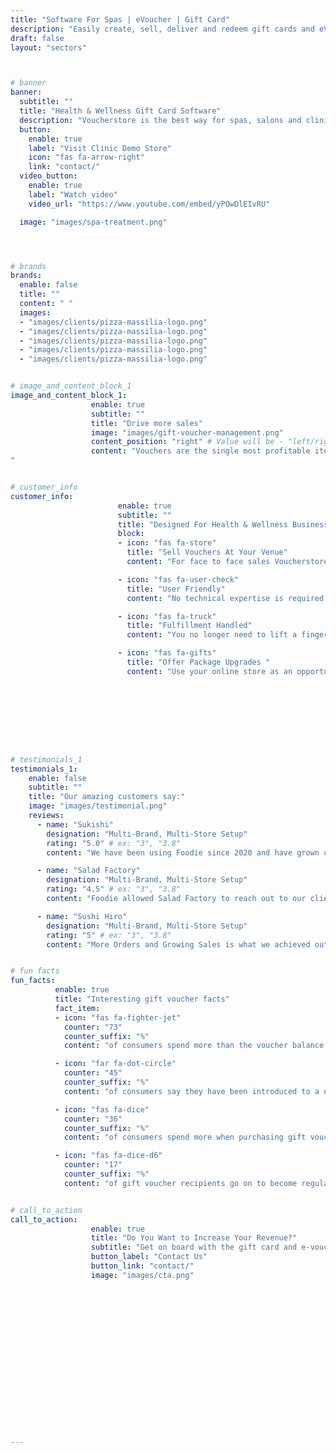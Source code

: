 ```yaml
---
title: "Software For Spas | eVoucher | Gift Card"
description: "Easily create, sell, deliver and redeem gift cards and eVouchers with Voucherstore, the simple, secure and reliable gift voucher software."
draft: false
layout: "sectors"



# banner
banner:
  subtitle: ""
  title: "Health & Wellness Gift Card Software"
  description: "Voucherstore is the best way for spas, salons and clinics to sell eVouchers and gift cards online or in store."
  button:
    enable: true
    label: "Visit Clinic Demo Store"
    icon: "fas fa-arrow-right"
    link: "contact/"
  video_button:
    enable: true
    label: "Watch video"
    video_url: "https://www.youtube.com/embed/yPOwDlEIvRU"

  image: "images/spa-treatment.png"




# brands
brands:
  enable: false
  title: ""
  content: " "
  images:
  - "images/clients/pizza-massilia-logo.png"
  - "images/clients/pizza-massilia-logo.png"
  - "images/clients/pizza-massilia-logo.png"
  - "images/clients/pizza-massilia-logo.png"
  - "images/clients/pizza-massilia-logo.png"


# image_and_content_block_1
image_and_content_block_1:
                  enable: true
                  subtitle: ""
                  title: "Drive more sales"
                  image: "images/gift-voucher-management.png"
                  content_position: "right" # Value will be - "left/right"
                  content: "Vouchers are the single most profitable item your health & wellness business can sell today. Delivering payment in full and in advance - they are only redeemed 85% of the time. With the remainder going to your bottom line!<br><br>Traditionally, selling vouchers was a cumbersome process. Whether it was maintaining spreadsheets or complicated shopping experiences for customers. It undermined the power of gift vouchers to grow your revenue.<br><br>We created Voucherstore to put an end to the complexity and make selling gift vouchers simple, secure and profitable for health & wellness businesses everywhere.
"


# customer_info
customer_info:
                        enable: true
                        subtitle: ""
                        title: "Designed For Health & Wellness Businesses"
                        block:
                        - icon: "fas fa-store"
                          title: "Sell Vouchers At Your Venue"
                          content: "For face to face sales Voucherstore has a point of sale mode. This allows businesses to sell vouchers while accepting cash or a bank transfer."

                        - icon: "fas fa-user-check"
                          title: "User Friendly"
                          content: "No technical expertise is required. It’s super simple to get up and running, including setting promotions and adding new products."

                        - icon: "fas fa-truck"
                          title: "Fulfillment Handled"
                          content: "You no longer need to lift a finger to have your gift cards and e-vouchers delivered. Voucherstore handles all aspects of fulfillment."

                        - icon: "fas fa-gifts"
                          title: "Offer Package Upgrades "
                          content: "Use your online store as an opportunity to cross-sell other products or services. Voucherstore lets you list a multitude of in-cart upgrades and add-ons."









# testimonials_1
testimonials_1:
    enable: false
    subtitle: ""
    title: "Our amazing customers say:"
    image: "images/testimonial.png"
    reviews:
      - name: "Sukishi"
        designation: "Multi-Brand, Multi-Store Setup"
        rating: "5.0" # ex: "3", "3.8"
        content: "We have been using Foodie since 2020 and have grown our direct delivery channels immensely. Foodie really allows direct customer engagement across LINE, Facebook and Web allowing us to see where are customers really are."

      - name: "Salad Factory"
        designation: "Multi-Brand, Multi-Store Setup"
        rating: "4.5" # ex: "3", "3.8"
        content: "Foodie allowed Salad Factory to reach out to our clients in LINE and Facebook and helped create a central customer database. Using this advantage, we recently started another brand on Foodie to cross sell into our existing customers"

      - name: "Sushi Hiro"
        designation: "Multi-Brand, Multi-Store Setup"
        rating: "5" # ex: "3", "3.8"
        content: "More Orders and Growing Sales is what we achieved out of using Foodie in the last year. They have bee super helpful with pointing out bottlenecks in our operations which allows us to scale better across many stores."


# fun facts
fun_facts:
          enable: true
          title: "Interesting gift voucher facts"
          fact_item:
          - icon: "fas fa-fighter-jet"
            counter: "73"
            counter_suffix: "%"
            content: "of consumers spend more than the voucher balance during their visit."

          - icon: "far fa-dot-circle"
            counter: "45"
            counter_suffix: "%"
            content: "of consumers say they have been introduced to a new brand through a gift card."

          - icon: "fas fa-dice"
            counter: "36"
            counter_suffix: "%"
            content: "of consumers spend more when purchasing gift vouchers for friends/family."

          - icon: "fas fa-dice-d6"
            counter: "17"
            counter_suffix: "%"
            content: "of gift voucher recipients go on to become regular customers. "


# call_to_action
call_to_action:
                  enable: true
                  title: "Do You Want to Increase Your Revenue?"
                  subtitle: "Get on board with the gift card and e-voucher platform that is accelerating revenue for hospitality and leisure businesses across Thailand. Voucherstore is the streamlined e-voucher software you have been waiting for."
                  button_label: "Contact Us"
                  button_link: "contact/"
                  image: "images/cta.png"


















---
```

